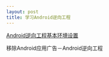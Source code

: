 ```yaml
---
layout: post
title: 学习Android逆向工程
---
```


[Android逆向工程基本环境设置](http://topspeedsnail.com/android-reversing-env-setup/)

移除Android应用广告－Android逆向工程